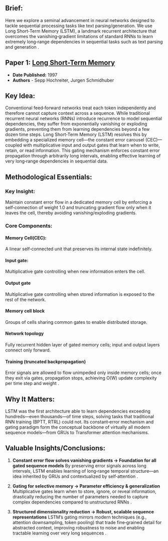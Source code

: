 ## Brief:

Here we explore a seminal advancement in neural networks designed to tackle sequential processing tasks like text parsing/generation. We use
Long Short‑Term Memory (LSTM), a landmark recurrent architecture that overcomes the vanishing‑gradient limitations of standard RNNs to learn extremely long‑range dependencies in sequential tasks such as text parsing and generation .


## Paper 1: [Long Short-Term Memory](https://www.bioinf.jku.at/publications/older/2604.pdf)

- **Date Published:** 1997
- **Authors** - Sepp Hochreiter, Jurgen Schmidhuber

## Key Idea:
Conventional feed‑forward networks treat each token independently and therefore cannot capture context across a sequence. While traditional recurrent neural networks (RNNs) introduce recurrence to model sequential dependencies, they suffer from exponentially vanishing or exploding gradients, preventing them from learning dependencies beyond a few dozen time steps. Long Short‑Term Memory (LSTM) resolves this by embedding a specialized memory cell—the constant error carousel (CEC)—coupled with multiplicative input and output gates that learn when to write, retain, or read information. This gating mechanism enforces constant error propagation through arbitrarily long intervals, enabling effective learning of very long‑range dependencies in sequential data.

## Methodological Essentials:
### Key Insight:
Maintain constant error flow in a dedicated memory cell by enforcing a self‑connection of weight 1.0 and truncating gradient flow only when it leaves the cell, thereby avoiding vanishing/exploding gradients.

### Core Components:
#### Memory Cell(CEC):
A linear self‑connected unit that preserves its internal state indefinitely.

#### Input gate:
Multiplicative gate controlling when new information enters the cell.

#### Output gate
Multiplicative gate controlling when stored information is exposed to the rest of the network.

#### Memory cell block
Groups of cells sharing common gates to enable distributed storage.

#### Network topology
Fully recurrent hidden layer of gated memory cells; input and output layers connect only forward.

#### Training (truncated backpropagation)
Error signals are allowed to flow unimpeded only inside memory cells; once they exit via gates, propagation stops, achieving O(W) update complexity per time step and weight .

## Why It Matters:
LSTM was the first architecture able to learn dependencies exceeding hundreds—even thousands—of time steps, solving tasks that traditional RNN training (BPTT, RTRL) could not. Its constant‑error mechanism and gating paradigm form the conceptual backbone of virtually all modern sequence models—from GRUs to Transformer attention mechanisms.

## Valuable Insights/Conclusions:
1) **Constant error flow solves vanishing gradients → Foundation for all gated sequence models**
By preserving error signals across long intervals, LSTM enables learning of long‑range temporal structure—an idea inherited by GRUs and contextualized by self‑attention .

2) **Gating for selective memory → Parameter efficiency & generalization**
Multiplicative gates learn when to store, ignore, or reveal information, drastically reducing the number of parameters needed to capture complex dependencies compared to unstructured RNNs .

3) **Structured dimensionality reduction → Robust, scalable sequence representations**
LSTM’s gating mirrors modern techniques (e.g., attention downsampling, token pooling) that trade fine‑grained detail for abstracted context, improving robustness to noise and enabling tractable learning over very long sequences .